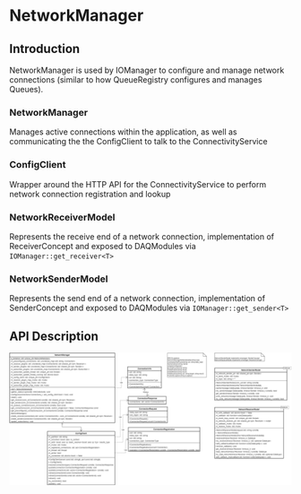 # NetworkManager

## Introduction

NetworkManager is used by IOManager to configure and manage network connections (similar to how QueueRegistry configures and manages Queues).

### NetworkManager

Manages active connections within the application, as well as communicating the the ConfigClient to talk to the ConnectivityService

### ConfigClient

Wrapper around the HTTP API for the ConnectivityService to perform network connection registration and lookup

### NetworkReceiverModel

Represents the receive end of a network connection, implementation of ReceiverConcept and exposed to DAQModules via `IOManager::get_receiver<T>`

### NetworkSenderModel

Represents the send end of a network connection, implementation of SenderConcept and exposed to DAQModules via `IOManager::get_sender<T>`

## API Description

![Class Diagrams](https://github.com/DUNE-DAQ/iomanager/raw/develop/docs/iomanager-network.png)